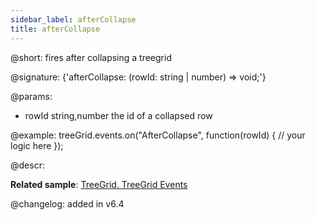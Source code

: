 ```yaml
---
sidebar_label: afterCollapse
title: afterCollapse
---          
```


@short: fires after collapsing a treegrid

@signature: {'afterCollapse: (rowId: string | number) => void;'}
	
@params:
- rowId			string,number		the id of a collapsed row

@example:
treeGrid.events.on("AfterCollapse", function(rowId) {
    // your logic here
});

@descr:

**Related sample**: [TreeGrid. TreeGrid Events](https://snippet.dhtmlx.com/sgwnxshe)

@changelog: added in v6.4

